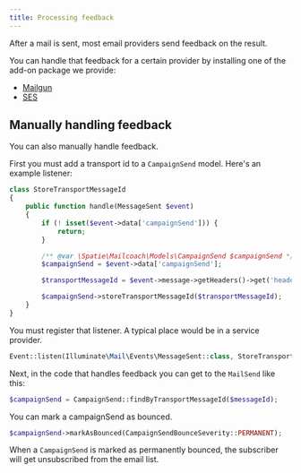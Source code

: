 ```yaml
---
title: Processing feedback
---
```


After a mail is sent, most email providers send feedback on the result.

You can handle that feedback for a certain provider by installing one of the add-on package we provide:
- [Mailgun](https://github.com/spatie/laravel-mailcoach-mailgun-feedback)
- [SES](https://github.com/spatie/laravel-mailcoach-ses-feedback)

## Manually handling feedback

You can also manually handle feedback.

First you must add a transport id to a `CampaignSend` model. Here's an example listener: 

```php
class StoreTransportMessageId
{
    public function handle(MessageSent $event)
    {
        if (! isset($event->data['campaignSend'])) {
            return;
        }

        /** @var \Spatie\Mailcoach\Models\CampaignSend $campaignSend */
        $campaignSend = $event->data['campaignSend'];

        $transportMessageId = $event->message->getHeaders()->get('header-name-used-by-your-email-provider')->getFieldBody();

        $campaignSend->storeTransportMessageId($transportMessageId);
    }
}
```

You must register that listener. A typical place would be in a service provider.

```php
Event::listen(Illuminate\Mail\Events\MessageSent::class, StoreTransportMessageId::class);
```

Next, in the code that handles feedback you can get to the `MailSend` like this:

```php
$campaignSend = CampaignSend::findByTransportMessageId($messageId);
```

You can mark a campaignSend as bounced.

```php
$campaignSend->markAsBounced(CampaignSendBounceSeverity::PERMANENT);
```

When a `CampaignSend` is marked as permanently bounced, the subscriber will get unsubscribed from the email list.
